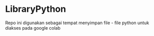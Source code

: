 # LibraryPython
Repo ini digunakan sebagai tempat menyimpan file - file python untuk diakses pada google colab
